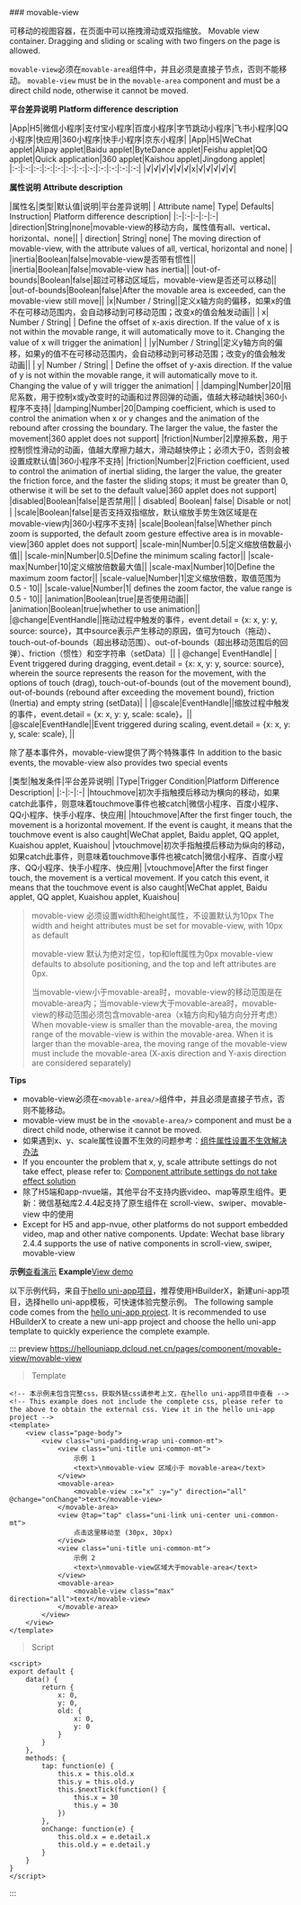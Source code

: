 <md-translatedByGoogle />
### movable-view

可移动的视图容器，在页面中可以拖拽滑动或双指缩放。
Movable view container. Dragging and sliding or scaling with two fingers on the page is allowed.

`movable-view`必须在`movable-area`组件中，并且必须是直接子节点，否则不能移动。
`movable-view` must be in the `movable-area` component and must be a direct child node, otherwise it cannot be moved.

**平台差异说明**
**Platform difference description**

|App|H5|微信小程序|支付宝小程序|百度小程序|字节跳动小程序|飞书小程序|QQ小程序|快应用|360小程序|快手小程序|京东小程序|
|App|H5|WeChat applet|Alipay applet|Baidu applet|ByteDance applet|Feishu applet|QQ applet|Quick application|360 applet|Kaishou applet|Jingdong applet|
|:-:|:-:|:-:|:-:|:-:|:-:|:-:|:-:|:-:|:-:|:-:|:-:|
|√|√|√|√|√|√|x|√|√|√|√|√|

**属性说明**
**Attribute description**

|属性名|类型|默认值|说明|平台差异说明|
| Attribute name| Type| Defaults| Instruction| Platform difference description|
|:-|:-|:-|:-|:-|
|direction|String|none|movable-view的移动方向，属性值有all、vertical、horizontal、none||
| direction| String| none| The moving direction of movable-view, with the attribute values of all, vertical, horizontal and none| |
|inertia|Boolean|false|movable-view是否带有惯性||
|inertia|Boolean|false|movable-view has inertia||
|out-of-bounds|Boolean|false|超过可移动区域后，movable-view是否还可以移动||
|out-of-bounds|Boolean|false|After the movable area is exceeded, can the movable-view still move||
|x|Number / String||定义x轴方向的偏移，如果x的值不在可移动范围内，会自动移动到可移动范围；改变x的值会触发动画||
| x| Number / String| | Define the offset of x-axis direction. If the value of x is not within the movable range, it will automatically move to it. Changing the value of x will trigger the animation| |
|y|Number / String||定义y轴方向的偏移，如果y的值不在可移动范围内，会自动移动到可移动范围；改变y的值会触发动画||
| y| Number / String| | Define the offset of y-axis direction. If the value of y is not within the movable range, it will automatically move to it. Changing the value of y will trigger the animation| |
|damping|Number|20|阻尼系数，用于控制x或y改变时的动画和过界回弹的动画，值越大移动越快|360小程序不支持|
|damping|Number|20|Damping coefficient, which is used to control the animation when x or y changes and the animation of the rebound after crossing the boundary. The larger the value, the faster the movement|360 applet does not support|
|friction|Number|2|摩擦系数，用于控制惯性滑动的动画，值越大摩擦力越大，滑动越快停止；必须大于0，否则会被设置成默认值|360小程序不支持|
|friction|Number|2|Friction coefficient, used to control the animation of inertial sliding, the larger the value, the greater the friction force, and the faster the sliding stops; it must be greater than 0, otherwise it will be set to the default value|360 applet does not support|
|disabled|Boolean|false|是否禁用||
| disabled| Boolean| false| Disable or not| |
|scale|Boolean|false|是否支持双指缩放，默认缩放手势生效区域是在movable-view内|360小程序不支持|
|scale|Boolean|false|Whether pinch zoom is supported, the default zoom gesture effective area is in movable-view|360 applet does not support|
|scale-min|Number|0.5|定义缩放倍数最小值||
|scale-min|Number|0.5|Define the minimum scaling factor||
|scale-max|Number|10|定义缩放倍数最大值||
|scale-max|Number|10|Define the maximum zoom factor||
|scale-value|Number|1|定义缩放倍数，取值范围为 0.5 - 10||
|scale-value|Number|1| defines the zoom factor, the value range is 0.5 - 10||
|animation|Boolean|true|是否使用动画||
|animation|Boolean|true|whether to use animation||
|@change|EventHandle||拖动过程中触发的事件，event.detail = {x: x, y: y, source: source}，其中source表示产生移动的原因，值可为touch（拖动）、touch-out-of-bounds（超出移动范围）、out-of-bounds（超出移动范围后的回弹）、friction（惯性）和空字符串（setData）||
| @change| EventHandle| | Event triggered during dragging, event.detail = {x: x, y: y, source: source}, wherein the source represents the reason for the movement, with the options of touch (drag), touch-out-of-bounds (out of the movement bound), out-of-bounds (rebound after exceeding the movement bound), friction (Inertia) and empty string (setData)| |
|@scale|EventHandle||缩放过程中触发的事件，event.detail = {x: x, y: y, scale: scale}，||
|@scale|EventHandle||Event triggered during scaling, event.detail = {x: x, y: y, scale: scale}, ||

除了基本事件外，movable-view提供了两个特殊事件
In addition to the basic events, the movable-view also provides two special events

|类型|触发条件|平台差异说明|
|Type|Trigger Condition|Platform Difference Description|
|:-|:-|:-|
|htouchmove|初次手指触摸后移动为横向的移动，如果catch此事件，则意味着touchmove事件也被catch|微信小程序、百度小程序、QQ小程序、快手小程序、快应用|
|htouchmove|After the first finger touch, the movement is a horizontal movement. If the event is caught, it means that the touchmove event is also caught|WeChat applet, Baidu applet, QQ applet, Kuaishou applet, Kuaishou|
|vtouchmove|初次手指触摸后移动为纵向的移动，如果catch此事件，则意味着touchmove事件也被catch|微信小程序、百度小程序、QQ小程序、快手小程序、快应用|
|vtouchmove|After the first finger touch, the movement is a vertical movement. If you catch this event, it means that the touchmove event is also caught|WeChat applet, Baidu applet, QQ applet, Kuaishou applet, Kuaishou|

> movable-view 必须设置width和height属性，不设置默认为10px
> The width and height attributes must be set for movable-view, with 10px as default
> 
> movable-view 默认为绝对定位，top和left属性为0px
> movable-view defaults to absolute positioning, and the top and left attributes are 0px.
> 
> 当movable-view小于movable-area时，movable-view的移动范围是在movable-area内；当movable-view大于movable-area时，movable-view的移动范围必须包含movable-area（x轴方向和y轴方向分开考虑）
> When movable-view is smaller than the movable-area, the moving range of the movable-view is within the movable-area. When it is larger than the movable-area, the moving range of the movable-view must include the movable-area (X-axis direction and Y-axis direction are considered separately)

**Tips**
- movable-view必须在`<movable-area/>`组件中，并且必须是直接子节点，否则不能移动。
- movable-view must be in the `<movable-area/>` component and must be a direct child node, otherwise it cannot be moved.
- 如果遇到x、y、scale属性设置不生效的问题参考：[组件属性设置不生效解决办法](/tutorial/vue-api.html#componentsolutions)
- If you encounter the problem that x, y, scale attribute settings do not take effect, please refer to: [Component attribute settings do not take effect solution](/tutorial/vue-api.html#componentsolutions)
- 除了H5端和app-nvue端，其他平台不支持内嵌video、map等原生组件。更新：微信基础库2.4.4起支持了原生组件在 scroll-view、swiper、movable-view 中的使用
- Except for H5 and app-nvue, other platforms do not support embedded video, map and other native components. Update: Wechat base library 2.4.4 supports the use of native components in scroll-view, swiper, movable-view

**示例**[查看演示](https://hellouniapp.dcloud.net.cn/pages/component/movable-view/movable-view)
**Example**[View demo](https://hellouniapp.dcloud.net.cn/pages/component/movable-view/movable-view)

以下示例代码，来自于[hello uni-app项目](https://github.com/dcloudio/hello-uniapp)，推荐使用HBuilderX，新建uni-app项目，选择hello uni-app模板，可快速体验完整示例。
The following sample code comes from the [hello uni-app project](https://github.com/dcloudio/hello-uniapp). It is recommended to use HBuilderX to create a new uni-app project and choose the hello uni-app template to quickly experience the complete example.

::: preview https://hellouniapp.dcloud.net.cn/pages/component/movable-view/movable-view
> Template
```vue
<!-- 本示例未包含完整css，获取外链css请参考上文，在hello uni-app项目中查看 -->
<!-- This example does not include the complete css, please refer to the above to obtain the external css. View it in the hello uni-app project -->
<template>
	<view class="page-body">
		<view class="uni-padding-wrap uni-common-mt">
			<view class="uni-title uni-common-mt">
				示例 1
				<text>\nmovable-view 区域小于 movable-area</text>
			</view>
			<movable-area>
				<movable-view :x="x" :y="y" direction="all" @change="onChange">text</movable-view>
			</movable-area>
			<view @tap="tap" class="uni-link uni-center uni-common-mt">
				点击这里移动至 (30px, 30px)
			</view>
			<view class="uni-title uni-common-mt">
				示例 2
				<text>\nmovable-view区域大于movable-area</text>
			</view>
			<movable-area>
				<movable-view class="max" direction="all">text</movable-view>
			</movable-area>
		</view>
	</view>
</template>
```
> Script
```vue
<script>
export default {
    data() {
        return {
            x: 0,
            y: 0,
            old: {
                x: 0,
                y: 0
            }
        }
    },
    methods: {
        tap: function(e) {
            this.x = this.old.x
            this.y = this.old.y
            this.$nextTick(function() {
                this.x = 30
                this.y = 30
            })
        },
        onChange: function(e) {
            this.old.x = e.detail.x
            this.old.y = e.detail.y
        }
    }
}
</script>
```
:::

